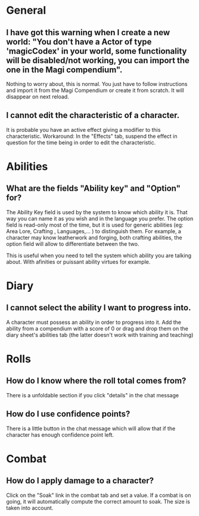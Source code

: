# General

## I have got this warning when I create a new world: "You don't have a Actor of type 'magicCodex' in your world, some functionality will be disabled/not working, you can import the one in the Magi compendium".

Nothing to worry about, this is normal. You just have to follow instructions and import it from the Magi Compendium or create it from scratch. It will disappear on next reload.

## I cannot edit the characteristic of a character.

It is probable you have an active effect giving a modifier to this characteristic. Workaround: In the "Effects" tab, suspend the effect in question for the time being in order to edit the characteristic.

# Abilities

## What are the fields "Ability key" and "Option" for?

The Ability Key field is used by the system to know which ability it is. That way you can name it as you wish and in the language you prefer. The option field is read-only most of the time, but it is used for generic abilities (eg: Area Lore, Crafting , Languages,... ) to distinguish them. For example, a character may know leatherwork and forging, both crafting abilities, the option field will allow to differentiate between the two.

This is useful when you need to tell the system which ability you are talking about. With afinities or puissant ability virtues for example.

  

# Diary

## I cannot select the ability I want to progress into.

A character must possess an ability in order to progress into it. Add the ability from a compendium with a score of 0 or drag and drop them on the diary sheet's abilities tab (the latter doesn't work with training and teaching)

# Rolls

## How do I know where the roll total comes from?

There is a unfoldable section if you click "details" in the chat message

## How do I use confidence points?

There is a little button in the chat message which will allow that if the character has enough confidence point left.

# Combat

## How do I apply damage to a character?

Click on the "Soak" link in the combat tab and set a value. If a combat is on going, it will automatically compute the correct amount to soak. The size is taken into account.